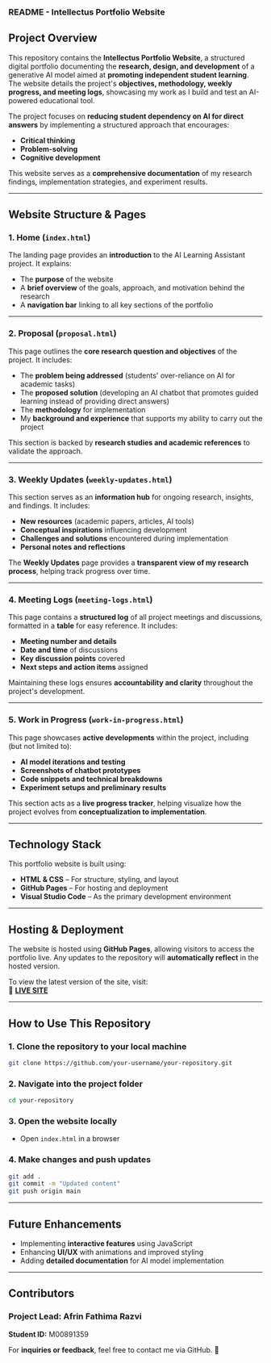 ### **README - Intellectus Portfolio Website**  

## **Project Overview**  
This repository contains the **Intellectus Portfolio Website**, a structured digital portfolio documenting the **research, design, and development** of a generative AI model aimed at **promoting independent student learning**. The website details the project's **objectives, methodology, weekly progress, and meeting logs**, showcasing my work as I build and test an AI-powered educational tool.  

The project focuses on **reducing student dependency on AI for direct answers** by implementing a structured approach that encourages:  
- **Critical thinking**  
- **Problem-solving**  
- **Cognitive development**  

This website serves as a **comprehensive documentation** of my research findings, implementation strategies, and experiment results.  

---

## **Website Structure & Pages**  

### **1. Home (`index.html`)**  
The landing page provides an **introduction** to the AI Learning Assistant project. It explains:  
- The **purpose** of the website  
- A **brief overview** of the goals, approach, and motivation behind the research  
- A **navigation bar** linking to all key sections of the portfolio  

---

### **2. Proposal (`proposal.html`)**  
This page outlines the **core research question and objectives** of the project. It includes:  
- The **problem being addressed** (students' over-reliance on AI for academic tasks)  
- The **proposed solution** (developing an AI chatbot that promotes guided learning instead of providing direct answers)  
- The **methodology** for implementation  
- My **background and experience** that supports my ability to carry out the project  

This section is backed by **research studies and academic references** to validate the approach.  

---

### **3. Weekly Updates (`weekly-updates.html`)**  
This section serves as an **information hub** for ongoing research, insights, and findings. It includes:  
- **New resources** (academic papers, articles, AI tools)  
- **Conceptual inspirations** influencing development  
- **Challenges and solutions** encountered during implementation  
- **Personal notes and reflections**  

The **Weekly Updates** page provides a **transparent view of my research process**, helping track progress over time.  

---

### **4. Meeting Logs (`meeting-logs.html`)**  
This page contains a **structured log** of all project meetings and discussions, formatted in a **table** for easy reference. It includes:  
- **Meeting number and details**  
- **Date and time** of discussions  
- **Key discussion points** covered  
- **Next steps and action items** assigned  

Maintaining these logs ensures **accountability and clarity** throughout the project's development.  

---

### **5. Work in Progress (`work-in-progress.html`)**  
This page showcases **active developments** within the project, including (but not limited to):  
- **AI model iterations and testing**  
- **Screenshots of chatbot prototypes**  
- **Code snippets and technical breakdowns**  
- **Experiment setups and preliminary results**  

This section acts as a **live progress tracker**, helping visualize how the project evolves from **conceptualization to implementation**.  

---

## **Technology Stack**  
This portfolio website is built using:  
- **HTML & CSS** – For structure, styling, and layout  
- **GitHub Pages** – For hosting and deployment  
- **Visual Studio Code** – As the primary development environment  

---

## **Hosting & Deployment**  
The website is hosted using **GitHub Pages**, allowing visitors to access the portfolio live. Any updates to the repository will **automatically reflect** in the hosted version.  

To view the latest version of the site, visit:  
🔗 **[LIVE SITE](https://a6r9n.github.io/CST3390-Portfolio)**  

---

## **How to Use This Repository**  
### **1. Clone the repository to your local machine**  
```bash
git clone https://github.com/your-username/your-repository.git
```
### **2. Navigate into the project folder**  
```bash
cd your-repository
```
### **3. Open the website locally**  
- Open `index.html` in a browser  

### **4. Make changes and push updates**  
```bash
git add .
git commit -m "Updated content"
git push origin main
```

---

## **Future Enhancements**  
- Implementing **interactive features** using JavaScript  
- Enhancing **UI/UX** with animations and improved styling  
- Adding **detailed documentation** for AI model implementation  

---

## **Contributors**  
### **Project Lead:** Afrin Fathima Razvi  
**Student ID:** M00891359  

For **inquiries or feedback**, feel free to contact me via GitHub. 🚀
